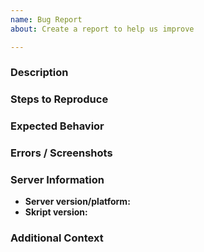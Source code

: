 ```yaml
---
name: Bug Report
about: Create a report to help us improve

---
```


<!--- This is a suggested template, so not required. But you should follow it --->

### Description
<!--- A clear and concise description of what the problem is --->

### Steps to Reproduce
<!--- Steps to reproduce the problem. If applicable, add a script or code snippet here --->

### Expected Behavior
<!--- A clear and concise description of what you expected to happen --->

### Errors / Screenshots
<!--- If applicable, add errors and screenshots to help explain your problem --->

<!---
 If you get a console error, you should send the full error. Also if the error contains a stack trace; you can remove the Server Information section below.
 And you should send long errors using a permanent paste service like Gist.
--->

### Server Information
* **Server version/platform:**       <!-- /version -->
* **Skript version:**                <!-- /version Skript -->

### Additional Context
<!--- Add any other context about the problem here --->
